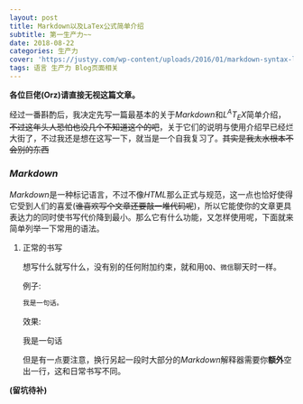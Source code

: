 ```yaml
---
layout: post
title: Markdown以及LaTex公式简单介绍
subtitle: 第一生产力~~
date: 2018-08-22
categories: 生产力
cover: 'https://justyy.com/wp-content/uploads/2016/01/markdown-syntax-language.png'
tags: 语言 生产力 Blog页面相关
---
```


__各位巨佬(Orz)请直接无视这篇文章。__

经过一番斟酌后，我决定先写一篇最基本的关于$Markdown$和$L^AT_EX$简单介绍，~~不过这年头人恐怕也没几个不知道这个的吧~~，关于它们的说明与使用介绍早已经烂大街了，不过我还是想在这写一下，就当是一个自我复习了。~~其实是我太水根本不会别的东西~~

### $Markdown$

$Markdown$是一种标记语言，不过不像$HTML$那么正式与规范，这一点也恰好使得它受到人们的喜爱(~~谁喜欢写个文章还要敲一堆代码呢~~)，所以它能使你的文章更具表达力的同时使书写代价降到最小。那么它有什么功能，又怎样使用呢，下面就来简单列举一下常用的语法。

1. 正常的书写

    想写什么就写什么，没有别的任何附加约束，就和用`QQ`、`微信`聊天时一样。
    
    例子:
    ```Markdown
    我是一句话。
    ```
    
    效果:
    
    我是一句话
    
    但是有一点要注意，换行另起一段时大部分的$Markdown$解释器需要你**额外**空出一行，这和日常书写不同。
    

**(留坑待补)**

